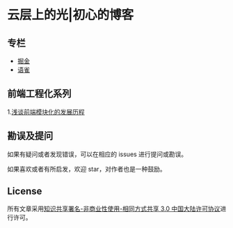 # 云层上的光|初心的博客

## 专栏

* [掘金](https://juejin.cn/user/4262122786936445)
* [语雀](https://www.yuque.com/chuxin-cs/docs/igh2w8t6ym8vmgl6)

## 前端工程化系列
1.[浅谈前端模块化的发展历程](https://github.com/chuxin-cs/blog/issues/2)

## 勘误及提问

如果有疑问或者发现错误，可以在相应的 issues 进行提问或勘误。

如果喜欢或者有所启发，欢迎 star，对作者也是一种鼓励。

## License

所有文章采用[知识共享署名-非商业性使用-相同方式共享 3.0 中国大陆许可协议](http://creativecommons.org/licenses/by-nc-sa/3.0/cn/)进行许可。
